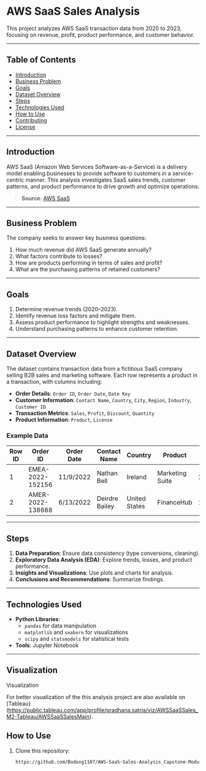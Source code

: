 # AWS SaaS Sales Analysis

This project analyzes AWS SaaS transaction data from 2020 to 2023, focusing on revenue, profit, product performance, and customer behavior.

---

## Table of Contents
- [Introduction](#introduction)
- [Business Problem](#business-problem)
- [Goals](#goals)
- [Dataset Overview](#dataset-overview)
- [Steps](#steps)
- [Technologies Used](#technologies-used)
- [How to Use](#how-to-use)
- [Contributing](#contributing)
- [License](#license)

---

## Introduction

AWS SaaS (Amazon Web Services Software-as-a-Service) is a delivery model enabling businesses to provide software to customers in a service-centric manner. This analysis investigates SaaS sales trends, customer patterns, and product performance to drive growth and optimize operations.

> **Source**: [AWS SaaS](https://aws.amazon.com/saas/)

---

## Business Problem

The company seeks to answer key business questions:
1. How much revenue did AWS SaaS generate annually?
2. What factors contribute to losses?
3. How are products performing in terms of sales and profit?
4. What are the purchasing patterns of retained customers?

---

## Goals

1. Determine revenue trends (2020–2023).
2. Identify revenue loss factors and mitigate them.
3. Assess product performance to highlight strengths and weaknesses.
4. Understand purchasing patterns to enhance customer retention.

---

## Dataset Overview

The dataset contains transaction data from a fictitious SaaS company selling B2B sales and marketing software. Each row represents a product in a transaction, with columns including:

- **Order Details**: `Order ID`, `Order Date`, `Date Key`
- **Customer Information**: `Contact Name`, `Country`, `City`, `Region`, `Industry`, `Customer ID`
- **Transaction Metrics**: `Sales`, `Profit`, `Discount`, `Quantity`
- **Product Information**: `Product`, `License`

### Example Data
| Row ID | Order ID          | Order Date | Contact Name  | Country       | Product           | Sales   | Profit |
|--------|-------------------|------------|---------------|---------------|-------------------|---------|--------|
| 1      | EMEA-2022-152156  | 11/9/2022  | Nathan Bell   | Ireland       | Marketing Suite   | 261.96  | 41.91  |
| 2      | AMER-2022-138688  | 6/13/2022  | Deirdre Bailey| United States | FinanceHub        | 14.62   | 6.87   |

---

## Steps

1. **Data Preparation**: Ensure data consistency (type conversions, cleaning).
2. **Exploratory Data Analysis (EDA)**: Explore trends, losses, and product performance.
3. **Insights and Visualizations**: Use plots and charts for analysis.
4. **Conclusions and Recommendations**: Summarize findings.

---

## Technologies Used

- **Python Libraries**:
  - `pandas` for data manipulation
  - `matplotlib` and `seaborn` for visualizations
  - `scipy` and `statsmodels` for statistical tests
- **Tools**: Jupyter Notebook

---

## Visualization

Visualization

For better visualization of the this analysis project are also available on [Tableau}(https://public.tableau.com/app/profile/pradhana.satria/viz/AWSSaaSSales_M2-Tableau/AWSSaaSSalesMain).


## How to Use

1. Clone this repository:
   ```bash
   https://github.com/Bodong1107/AWS-SaaS-Sales-Analysis_Capstone-Module-2
